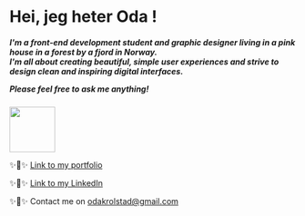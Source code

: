 <h1>Hei, jeg heter Oda ! </h1> 
<h5>I'm a front-end development student and graphic designer living in a pink house in a forest by a fjord in Norway.<br> 
I'm all about creating beautiful, simple user experiences and strive to design clean and inspiring digital interfaces. 

Please feel free to ask me anything!
</h5>

<img src="https://cdn.pixabay.com/photo/2013/07/13/13/46/house-161516_1280.png" width="80px" height="auto">

✨🪩✨  [Link to my portfolio](https://kittypoda.github.io/Portfolio/index.html)

✨🪩✨  [Link to my LinkedIn](https://www.linkedin.com/in/oda-karoline-rolstad-verbeke-aa5632312/)

✨🪩✨  Contact me on odakrolstad@gmail.com


 
